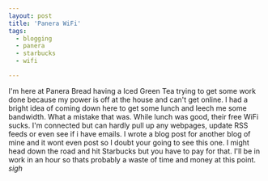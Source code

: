 ```yaml
---
layout: post
title: 'Panera WiFi'
tags:
  - blogging
  - panera
  - starbucks
  - wifi

---
```


I'm here at Panera Bread having a Iced Green Tea trying to get some work done because my power is off at the house and can't get online. I had a bright idea of coming down here to get some lunch and leech me some bandwidth. What a mistake that was. While lunch was good, their free WiFi sucks. I'm connected but can hardly pull up any webpages, update RSS feeds or even see if i have emails. I wrote a blog post for another blog of mine and it wont even post so I doubt your going to see this one. I might head down the road and hit Starbucks but you have to pay for that. I'll be in work in an hour so thats probably a waste of time and money at this point. *sigh*
<!-- technorati tags start -->
<!-- technorati tags end -->
